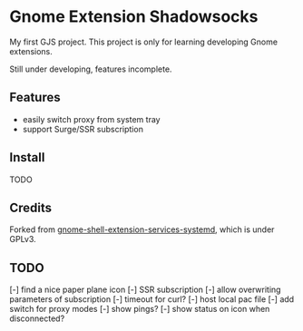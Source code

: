 Gnome Extension Shadowsocks
===========================

My first GJS project. This project is only for learning developing Gnome extensions.

Still under developing, features incomplete.

## Features

- easily switch proxy from system tray
- support Surge/SSR subscription

## Install

TODO

## Credits

Forked from [gnome-shell-extension-services-systemd](https://github.com/petres/gnome-shell-extension-services-systemd),
which is under GPLv3.

## TODO

[-] find a nice paper plane icon
[-] SSR subscription
[-] allow overwriting parameters of subscription
[-] timeout for curl?
[-] host local pac file
[-] add switch for proxy modes
[-] show pings?
[-] show status on icon when disconnected?
